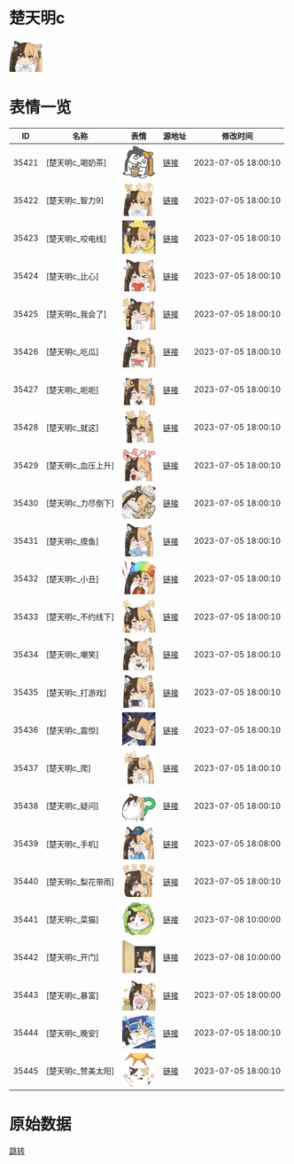 # 楚天明c

<img src="./cover.png" height="60" alt="cover" />

# 表情一览

|ID|名称|表情|源地址|修改时间|
|----|----|----|----|----|
|35421|[楚天明c_喝奶茶]|<img src="./pic/035421_%5B楚天明c_喝奶茶%5D.png" height="60" alt="喝奶茶"/>|[链接](https://i0.hdslb.com/bfs/garb/e8650c54b55d519c154512fef6c24db9ed2a82a8.png)|2023-07-05 18:00:10|
|35422|[楚天明c_智力9]|<img src="./pic/035422_%5B楚天明c_智力9%5D.png" height="60" alt="智力9"/>|[链接](https://i0.hdslb.com/bfs/garb/bae3fe3ad5ee4fecf0f14021c1fce326437b96cd.png)|2023-07-05 18:00:10|
|35423|[楚天明c_咬电线]|<img src="./pic/035423_%5B楚天明c_咬电线%5D.png" height="60" alt="咬电线"/>|[链接](https://i0.hdslb.com/bfs/garb/4109814bbc623fc827ed0aa1707b8ebffcb31b88.png)|2023-07-05 18:00:10|
|35424|[楚天明c_比心]|<img src="./pic/035424_%5B楚天明c_比心%5D.png" height="60" alt="比心"/>|[链接](https://i0.hdslb.com/bfs/garb/dbe99510417fccabdaa4f0c7e5e4b69d0d05c395.png)|2023-07-05 18:00:10|
|35425|[楚天明c_我会了]|<img src="./pic/035425_%5B楚天明c_我会了%5D.png" height="60" alt="我会了"/>|[链接](https://i0.hdslb.com/bfs/garb/c019ea9760fce428fdacefa74d73d735744d2096.png)|2023-07-05 18:00:10|
|35426|[楚天明c_吃瓜]|<img src="./pic/035426_%5B楚天明c_吃瓜%5D.png" height="60" alt="吃瓜"/>|[链接](https://i0.hdslb.com/bfs/garb/f2b11ae09ec85dd05df94c0c12fbf26de2119994.png)|2023-07-05 18:00:10|
|35427|[楚天明c_呃呃]|<img src="./pic/035427_%5B楚天明c_呃呃%5D.png" height="60" alt="呃呃"/>|[链接](https://i0.hdslb.com/bfs/garb/5e943ae54e9dfe84d9ab6062f44d49e337f59593.png)|2023-07-05 18:00:10|
|35428|[楚天明c_就这]|<img src="./pic/035428_%5B楚天明c_就这%5D.png" height="60" alt="就这"/>|[链接](https://i0.hdslb.com/bfs/garb/e62412a4290eb35b87159c5e0fd87a86afc20ef3.png)|2023-07-05 18:00:10|
|35429|[楚天明c_血压上升]|<img src="./pic/035429_%5B楚天明c_血压上升%5D.png" height="60" alt="血压上升"/>|[链接](https://i0.hdslb.com/bfs/garb/d412d83730b924d0d76a2a43dff204bfec9e48b6.png)|2023-07-05 18:00:10|
|35430|[楚天明c_力尽倒下]|<img src="./pic/035430_%5B楚天明c_力尽倒下%5D.png" height="60" alt="力尽倒下"/>|[链接](https://i0.hdslb.com/bfs/garb/f03649a86a87de2a9cd9b64f7ef88f4cd3a17d47.png)|2023-07-05 18:00:10|
|35431|[楚天明c_摸鱼]|<img src="./pic/035431_%5B楚天明c_摸鱼%5D.png" height="60" alt="摸鱼"/>|[链接](https://i0.hdslb.com/bfs/garb/c7a68fb0157bffb3d378e1386958a3ded647db61.png)|2023-07-05 18:00:10|
|35432|[楚天明c_小丑]|<img src="./pic/035432_%5B楚天明c_小丑%5D.png" height="60" alt="小丑"/>|[链接](https://i0.hdslb.com/bfs/garb/3b4229b2fe3e1777a7ee840bf5b54ddf8381721c.png)|2023-07-05 18:00:10|
|35433|[楚天明c_不约线下]|<img src="./pic/035433_%5B楚天明c_不约线下%5D.png" height="60" alt="不约线下"/>|[链接](https://i0.hdslb.com/bfs/garb/84e936fed04d5ef2cfd2640ccb13bd2ced417546.png)|2023-07-05 18:00:10|
|35434|[楚天明c_嘲笑]|<img src="./pic/035434_%5B楚天明c_嘲笑%5D.png" height="60" alt="嘲笑"/>|[链接](https://i0.hdslb.com/bfs/garb/5e39d10aa0f11f14ba27304594705fb1b1e2f6ba.png)|2023-07-05 18:00:10|
|35435|[楚天明c_打游戏]|<img src="./pic/035435_%5B楚天明c_打游戏%5D.png" height="60" alt="打游戏"/>|[链接](https://i0.hdslb.com/bfs/garb/c624fb952d36c72a48d53e16699eb4b3f8a2732f.png)|2023-07-05 18:00:10|
|35436|[楚天明c_震惊]|<img src="./pic/035436_%5B楚天明c_震惊%5D.png" height="60" alt="震惊"/>|[链接](https://i0.hdslb.com/bfs/garb/400647bd4d4d1fa74202d687805788acfdc11aa6.png)|2023-07-05 18:00:10|
|35437|[楚天明c_爬]|<img src="./pic/035437_%5B楚天明c_爬%5D.png" height="60" alt="爬"/>|[链接](https://i0.hdslb.com/bfs/garb/fa91b09ea8cbedd2de20e3d9bd5b53e864046ad7.png)|2023-07-05 18:00:10|
|35438|[楚天明c_疑问]|<img src="./pic/035438_%5B楚天明c_疑问%5D.png" height="60" alt="疑问"/>|[链接](https://i0.hdslb.com/bfs/garb/8604c681bb03b41f69e97ee43e0fa35946283dde.png)|2023-07-05 18:00:10|
|35439|[楚天明c_手机]|<img src="./pic/035439_%5B楚天明c_手机%5D.png" height="60" alt="手机"/>|[链接](https://i0.hdslb.com/bfs/garb/a84c0e17fbb3df932b739f3d92f82c8057b48948.png)|2023-07-05 18:08:00|
|35440|[楚天明c_梨花带雨]|<img src="./pic/035440_%5B楚天明c_梨花带雨%5D.png" height="60" alt="梨花带雨"/>|[链接](https://i0.hdslb.com/bfs/garb/d5db388ed63049d8d957254a8a29df2541689b68.png)|2023-07-05 18:00:10|
|35441|[楚天明c_菜猫]|<img src="./pic/035441_%5B楚天明c_菜猫%5D.png" height="60" alt="菜猫"/>|[链接](https://i0.hdslb.com/bfs/garb/69d73f8c9035a0170805d48c45e5c90903c63d40.png)|2023-07-08 10:00:00|
|35442|[楚天明c_开门]|<img src="./pic/035442_%5B楚天明c_开门%5D.png" height="60" alt="开门"/>|[链接](https://i0.hdslb.com/bfs/garb/37509b3936f23d17855635c5c29de5758d906e1c.png)|2023-07-08 10:00:00|
|35443|[楚天明c_暴富]|<img src="./pic/035443_%5B楚天明c_暴富%5D.png" height="60" alt="暴富"/>|[链接](https://i0.hdslb.com/bfs/garb/c99768e103e63ae0564ef6273cd10c8870de5797.png)|2023-07-05 18:00:00|
|35444|[楚天明c_晚安]|<img src="./pic/035444_%5B楚天明c_晚安%5D.png" height="60" alt="晚安"/>|[链接](https://i0.hdslb.com/bfs/garb/e91abe480ed1f4be19898ca637d70f46b217e973.png)|2023-07-05 18:00:10|
|35445|[楚天明c_赞美太阳]|<img src="./pic/035445_%5B楚天明c_赞美太阳%5D.png" height="60" alt="赞美太阳"/>|[链接](https://i0.hdslb.com/bfs/garb/daca71eb9f8a5fe5bd48aaded5c8901d7fb2412e.png)|2023-07-05 18:00:10|

# 原始数据

[跳转](./raw.json)

